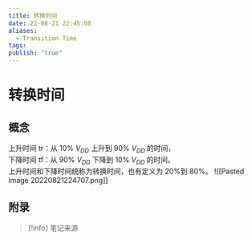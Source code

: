 ```yaml
---
title: 转换时间
date: 22-08-21 22:45:08
aliases:
  - Transition Time
tags: 
publish: "true"
---
```


# 转换时间
## 概念
上升时间 tr：从 10% $V_{DD}$ 上升到 90% $V_{DD}$ 的时间，  
下降时间 tf：从 90% $V_{DD}$ 下降到 10% $V_{DD}$  的时间。  
上升时间和下降时间统称为转换时间，也有定义为 20%到 80%。
![[Pasted image 20220821224707.png]]

## 附录
> [!info] 笔记来源
> 

